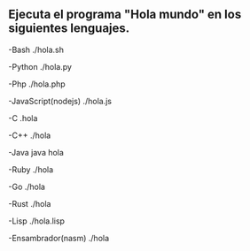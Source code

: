 ## Ejecuta el programa "Hola mundo" en los siguientes lenguajes.
-Bash
./hola.sh

-Python
./hola.py

-Php
./hola.php

-JavaScript(nodejs)
./hola.js

-C
.hola

-C++
./hola

-Java 
java hola

-Ruby
./hola

-Go
./hola

-Rust
./hola

-Lisp
./hola.lisp

-Ensambrador(nasm)
./hola
